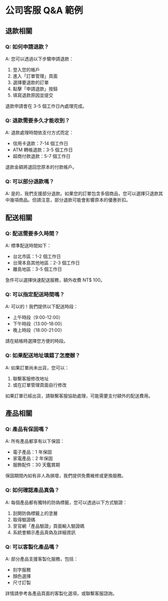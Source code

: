 # 公司客服 Q&A 範例

## 退款相關

### Q: 如何申請退款？
A: 您可以透過以下步驟申請退款：
1. 登入您的帳戶
2. 進入「訂單管理」頁面
3. 選擇要退款的訂單
4. 點擊「申請退款」按鈕
5. 填寫退款原因並提交

退款申請會在 3-5 個工作日內處理完成。

### Q: 退款需要多久才能收到？
A: 退款處理時間依支付方式而定：
- 信用卡退款：7-14 個工作日
- ATM 轉帳退款：3-5 個工作日
- 超商付款退款：5-7 個工作日

退款金額將退回您原本的付款帳戶。

### Q: 可以部分退款嗎？
A: 是的，我們支援部分退款。如果您的訂單包含多個商品，您可以選擇只退款其中幾項商品。但請注意，部分退款可能會影響原本的優惠折扣。

## 配送相關

### Q: 配送需要多久時間？
A: 標準配送時間如下：
- 台北市區：1-2 個工作日
- 台灣本島其他地區：2-3 個工作日
- 離島地區：3-5 個工作日

急件可以選擇快速配送服務，額外收費 NT$ 100。

### Q: 可以指定配送時間嗎？
A: 可以的！我們提供以下配送時段：
- 上午時段（9:00-12:00）
- 下午時段（13:00-18:00）
- 晚上時段（18:00-21:00）

請在結帳時選擇您方便的時段。

### Q: 如果配送地址填錯了怎麼辦？
A: 如果訂單尚未出貨，您可以：
1. 聯繫客服修改地址
2. 或在訂單管理頁面自行修改

如果訂單已經出貨，請聯繫客服協助處理，可能需要支付額外的配送費用。

## 產品相關

### Q: 產品有保固嗎？
A: 所有產品都享有以下保固：
- 電子產品：1 年保固
- 家電產品：2 年保固
- 服飾配件：30 天鑑賞期

保固期間內如有非人為損壞，我們提供免費維修或更換服務。

### Q: 如何確認產品真偽？
A: 每個產品都有獨特的防偽標籤，您可以透過以下方式驗證：
1. 刮開防偽標籤上的塗層
2. 取得驗證碼
3. 至官網「產品驗證」頁面輸入驗證碼
4. 系統會顯示產品真偽及詳細資訊

### Q: 可以客製化產品嗎？
A: 部分產品支援客製化服務，包括：
- 刻字服務
- 顏色選擇
- 尺寸訂製

詳情請參考各產品頁面的客製化選項，或聯繫客服諮詢。
